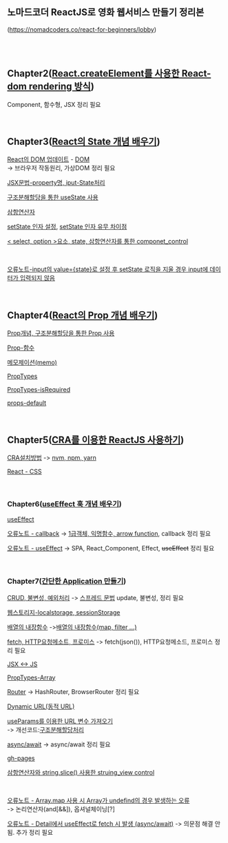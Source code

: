   ## 노마드코더 ReactJS로 영화 웹서비스 만들기 정리본
(https://nomadcoders.co/react-for-beginners/lobby)

<br/>
<br/>


## Chapter2([React.createElement를 사용한 React-dom rendering 방식](https://github.com/gyungsubLee/nomard_ReactJS_basic/issues/1))

Component, 함수형, JSX 정리 필요

<br/>

## Chapter3([React의 State 개념 배우기](https://github.com/gyungsubLee/nomard_ReactJS_basic/issues/2))

[React의 DOM 업데이트](https://github.com/gyungsubLee/nomard_ReactJS_basic/issues/2#issuecomment-1127236131)  -   [DOM](https://github.com/gyungsubLee/sparta_ReactJS_Basic/issues/1#issuecomment-1134208983)
<br/>-> 브라우저 작동원리, 가상DOM 정리 필요

[JSX문법-property명, iput-State처리](https://github.com/gyungsubLee/nomard_ReactJS_basic/issues/2#issuecomment-1128396367)

[구조분해할당을 통한 useState 사용](https://github.com/gyungsubLee/nomard_ReactJS_basic/issues/2#issuecomment-1127251571)

[삼항연산자](https://github.com/gyungsubLee/nomard_ReactJS_basic/issues/2#issuecomment-1128471304)

[setState 인자 설정](https://github.com/gyungsubLee/nomard_ReactJS_basic/issues/2#issuecomment-1128482191), [setState 인자 유무 차이점](https://github.com/gyungsubLee/nomard_ReactJS_basic/issues/2#issuecomment-1127323199)

[< select, option >요소, state, 삼항연산자를 통한 componet_control](https://github.com/gyungsubLee/nomard_ReactJS_basic/issues/2#issuecomment-1128532108)

<br/>

[오류노트-input의 value={state}로 설정 후 setState 로직을 지울 경우 input에 데이터가 입력되지 않음](https://github.com/gyungsubLee/nomard_ReactJS_basic/issues/2#issuecomment-1128440625)



<br/>

## Chapter4([React의 Prop 개념 배우기](https://github.com/gyungsubLee/nomard_ReactJS_basic/issues/3))

[Prop개념, 구조분해할당을 통한 Prop 사용](https://github.com/gyungsubLee/nomard_ReactJS_basic/issues/3#issuecomment-1128692390)

[Prop-함수](https://github.com/gyungsubLee/nomard_ReactJS_basic/issues/3#issuecomment-1128692390)

[메모제이션(memo)](https://github.com/gyungsubLee/nomard_ReactJS_basic/issues/3#issuecomment-1128778769)

[PropTypes](https://github.com/gyungsubLee/nomard_ReactJS_basic/issues/3#issuecomment-1128815476)

[PropTypes-isRequired](https://github.com/gyungsubLee/nomard_ReactJS_basic/issues/3#issuecomment-1128834587)

[props-default](https://github.com/gyungsubLee/nomard_ReactJS_basic/issues/3#issuecomment-1128838196)

<br/>

## Chapter5([CRA를 이용한 ReactJS 사용하기](https://github.com/gyungsubLee/nomard_ReactJS_basic/issues/4))

[CRA설치방법](https://github.com/gyungsubLee/nomard_ReactJS_basic/issues/4#issuecomment-1128882532) -> [nvm, npm, yarn](https://github.com/gyungsubLee/sparta_ReactJS_Basic/issues/1#issuecomment-1134724042)

[React - CSS ](https://github.com/gyungsubLee/nomard_ReactJS_basic/issues/4#issuecomment-1128985824)



<br/>


### Chapter6([useEffect 훅 개념 배우기](https://github.com/gyungsubLee/nomard_ReactJS_basic/issues/5))

  [useEffect](https://github.com/gyungsubLee/nomard_ReactJS_basic/issues/5#issuecomment-1129710634)

  [ 오류노트 - callback](https://github.com/gyungsubLee/nomard_ReactJS_basic/issues/5#issuecomment-1129519000)
  ->  [1급객체, 익명함수, arrow function](https://github.com/gyungsubLee/sparta_ReactJS_Basic/issues/1#issuecomment-1134610634), callback 정리 필요

  [오류노트 - useEffect](https://github.com/gyungsubLee/nomard_ReactJS_basic/issues/5#issuecomment-1131042191) 
  ->  SPA, React_Component, Effect, ~~useEffect~~ 정리 필요 

<br/>

### Chapter7([간단한 Application 만들기](https://github.com/gyungsubLee/nomard_ReactJS_basic/issues/6))

  [CRUD, 불변성, 예외처리](https://github.com/gyungsubLee/nomard_ReactJS_basic/issues/6#issuecomment-1131268396)
  -> [스프레드 문법](https://github.com/gyungsubLee/sparta_ReactJS_Basic/issues/1#issuecomment-1134632619) update, 불변성, 정리 필요

  [웹스토리지-localstorage, sessionStorage](https://github.com/gyungsubLee/nomard_ReactJS_basic/issues/6#issuecomment-1131355647)

  [배열의 내장함수](https://github.com/gyungsubLee/nomard_ReactJS_basic/issues/6#issuecomment-1131409429) ->[배열의 내장함수(map, filter ...)](https://github.com/gyungsubLee/sparta_ReactJS_Basic/issues/1#issuecomment-1134671965)

  [fetch, HTTP요청메소트, 프로미스]() 
  -> fetch(json()), HTTP요청메소드, 프로미스 정리 필요

  [JSX <-> JS](https://github.com/gyungsubLee/nomard_ReactJS_basic/issues/6#issuecomment-1131585181)

  [PropTypes-Array](https://github.com/gyungsubLee/nomard_ReactJS_basic/issues/6#issuecomment-1132436270)

  [Router](https://github.com/gyungsubLee/nomard_ReactJS_basic/issues/6#issuecomment-1132459464) -> HashRouter, BrowserRouter 정리 필요

  [Dynamic URL(동적 URL)](https://github.com/gyungsubLee/nomard_ReactJS_basic/issues/6#issuecomment-1132492508)

  [useParams를 이용한 URL 변수 가져오기](https://github.com/gyungsubLee/nomard_ReactJS_basic/issues/6#issuecomment-1132492508)<br/>-> 개선코드:[구조분해할당처리](https://github.com/gyungsubLee/nomard_ReactJS_basic/issues/6#issuecomment-1132531345)
  

  [async/await](https://github.com/gyungsubLee/nomard_ReactJS_basic/issues/6#issuecomment-1132571022)
  -> async/await 정리 필요

  [gh-pages](https://github.com/gyungsubLee/nomard_ReactJS_basic/issues/6#issuecomment-1132935618)

  [삼항연산자와 string.slice() 사용한  struing_view control](https://github.com/gyungsubLee/nomard_ReactJS_basic/issues/6#issuecomment-1133060244)

  <br/>

  [오류노트 - Array.map 사용 시 Array가 undefind의 경우 발생하는 오류](https://github.com/gyungsubLee/nomard_ReactJS_basic/issues/6#issuecomment-1132426391) <br>
  -> 논리연산자(and[&&]), 옵셔널체이닝[?]

  [오류노트 - Detail에서 useEffect로 fetch 시 발생 (async/await)](https://github.com/gyungsubLee/nomard_ReactJS_basic/issues/6#issuecomment-1132570977) -> 의문점 해결 안됨. 추가 정리 필요